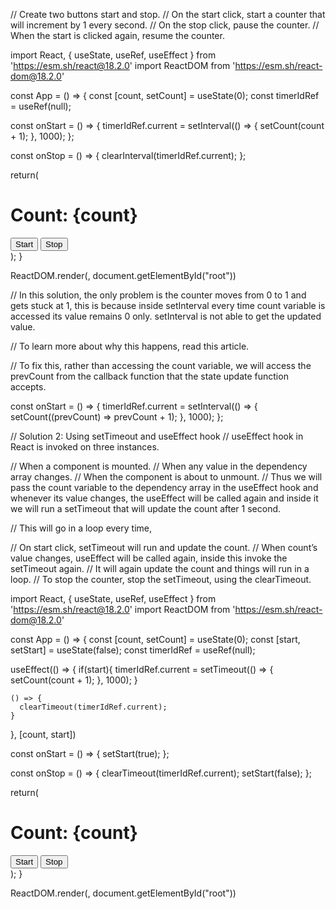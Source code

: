 // Create two buttons start and stop.
// On the start click, start a counter that will increment by 1 every second.
// On the stop click, pause the counter.
// When the start is clicked again, resume the counter.


import React, { useState, useRef, useEffect } from 'https://esm.sh/react@18.2.0'
import ReactDOM from 'https://esm.sh/react-dom@18.2.0'

const App = () => {
  const [count, setCount] = useState(0);
  const timerIdRef = useRef(null);
  
  
  const onStart = () => {
    timerIdRef.current = setInterval(() => {
      setCount(count + 1);
    }, 1000);
  };
  
  const onStop = () => {
    clearInterval(timerIdRef.current);
  };
  
  
  return(
    <div className="box">
      <h1>Count: {count}</h1>
      <button onClick={onStart}>Start</button>
      <button onClick={onStop}>Stop</button>
    </div>
  );
}

ReactDOM.render(<App />,
document.getElementById("root"))

// In this solution, the only problem is the counter moves from 0 to 1 and gets stuck at 1, this is because inside setInterval every time count variable is accessed its value remains 0 only. setInterval is not able to get the updated value.

// To learn more about why this happens, read this article.

// To fix this, rather than accessing the count variable, we will access the prevCount from the callback function that the state update function accepts.


const onStart = () => {
    timerIdRef.current = setInterval(() => {
      setCount((prevCount) => prevCount + 1);
    }, 1000);
  };




//   Solution 2: Using setTimeout and useEffect hook
// useEffect hook in React is invoked on three instances.

// When a component is mounted.
// When any value in the dependency array changes.
// When the component is about to unmount.
// Thus we will pass the count variable to the dependency array in the useEffect hook and whenever its value changes, the useEffect will be called again and inside it we will run a setTimeout that will update the count after 1 second.

// This will go in a loop every time,

// On start click, setTimeout will run and update the count.
// When count’s value changes, useEffect will be called again, inside this invoke the setTimeout again.
// It will again update the count and things will run in a loop.
// To stop the counter, stop the setTimeout, using the clearTimeout.

import React, { useState, useRef, useEffect } from 'https://esm.sh/react@18.2.0'
import ReactDOM from 'https://esm.sh/react-dom@18.2.0'

const App = () => {
  const [count, setCount] = useState(0);
  const [start, setStart] = useState(false);
  const timerIdRef = useRef(null);
  
  useEffect(() => {
    if(start){
      timerIdRef.current = setTimeout(() => {
        setCount(count + 1);
      }, 1000);
    }
    
    () => {
      clearTimeout(timerIdRef.current);
    }
  }, [count, start])
  
  const onStart = () => {
    setStart(true);
  };
  
  const onStop = () => {
    clearTimeout(timerIdRef.current);
    setStart(false);
  };
  
  
  return(
    <div className="box">
      <h1>Count: {count}</h1>
      <button onClick={onStart}>Start</button>
      <button onClick={onStop}>Stop</button>
    </div>
  );
}

ReactDOM.render(<App />,
document.getElementById("root"))